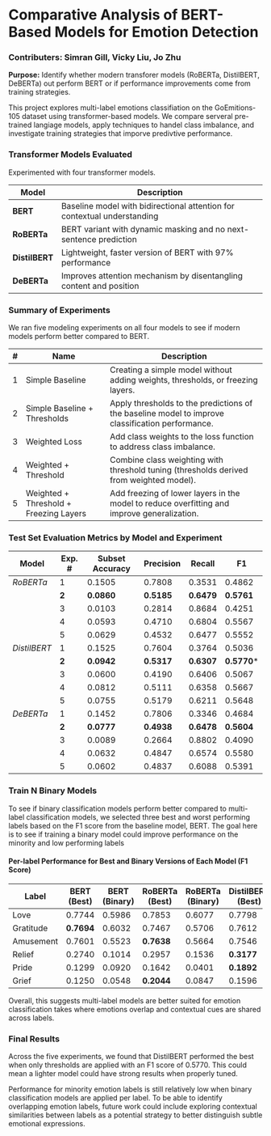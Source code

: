 # Comparative Analysis of BERT-Based Models for Emotion Detection
### Contributers: Simran Gill, Vicky Liu, Jo Zhu

**Purpose:** Identify whether modern transforer models (RoBERTa, DistilBERT, DeBERTa) out perform BERT or if performance improvements come from training strategies. 

This project explores multi-label emotions classifiation on the GoEmitions-105 dataset using transformer-based models. We compare serveral pre-trained langiage models, apply techniques to handel class imbalance, and investigate training strategies that imporve predivtive performance.

### Transformer Models Evaluated
Experimented with four transformer models. 

| Model          | Description                                                              |
|----------------|---------------------------------------------------------------------------|
| **BERT**       | Baseline model with bidirectional attention for contextual understanding |
| **RoBERTa**    | BERT variant with dynamic masking and no next-sentence prediction        |
| **DistilBERT** | Lightweight, faster version of BERT with 97% performance                 |
| **DeBERTa**    | Improves attention mechanism by disentangling content and position       |


### Summary of Experiments
We ran five modeling experiments on all four models to see if modern models perform better compared to BERT. 

| # | Name                                | Description                                                                 |
|---|-------------------------------------|-----------------------------------------------------------------------------|
| 1 | Simple Baseline                     | Creating a simple model without adding weights, thresholds, or freezing layers. |
| 2 | Simple Baseline + Thresholds        | Apply thresholds to the predictions of the baseline model to improve classification performance. |
| 3 | Weighted Loss                       | Add class weights to the loss function to address class imbalance.         |
| 4 | Weighted + Threshold                | Combine class weighting with threshold tuning (thresholds derived from weighted model). |
| 5 | Weighted + Threshold + Freezing Layers | Add freezing of lower layers in the model to reduce overfitting and improve generalization. |

### Test Set Evaluation Metrics by Model and Experiment

| Model      | Exp. # | Subset Accuracy | Precision | Recall | F1      |
|------------|--------|------------------|-----------|--------|---------|
| *RoBERTa*  | 1      | 0.1505           | 0.7808    | 0.3531 | 0.4862  |
|            | **2**  | **0.0860**       | **0.5185**| **0.6479** | **0.5761** |
|            | 3      | 0.0103           | 0.2814    | 0.8684 | 0.4251  |
|            | 4      | 0.0593           | 0.4710    | 0.6804 | 0.5567  |
|            | 5      | 0.0629           | 0.4532    | 0.6477 | 0.5552  |
| *DistilBERT* | 1    | 0.1525           | 0.7604    | 0.3764 | 0.5036  |
|            | **2**  | **0.0942**       | **0.5317**| **0.6307** | **0.5770*** |
|            | 3      | 0.0600           | 0.4190    | 0.6406 | 0.5067  |
|            | 4      | 0.0812           | 0.5111    | 0.6358 | 0.5667  |
|            | 5      | 0.0755           | 0.5179    | 0.6211 | 0.5648  |
| *DeBERTa*  | 1      | 0.1452           | 0.7806    | 0.3346 | 0.4684  |
|            | **2**  | **0.0777**       | **0.4938**| **0.6478** | **0.5604** |
|            | 3      | 0.0089           | 0.2664    | 0.8802 | 0.4090  |
|            | 4      | 0.0632           | 0.4847    | 0.6574 | 0.5580  |
|            | 5      | 0.0602           | 0.4837    | 0.6088 | 0.5391  |


### Train N Binary Models 
To see if binary classification models perform better compared to multi-label classification models, we selected three best and worst performing labels based on the F1 score from the baseline model, BERT. The goal here is to see if training a binary model could improve performance on the minority and low performing labels

#### Per-label Performance for Best and Binary Versions of Each Model (F1 Score)

| Label     | BERT (Best) | BERT (Binary) | RoBERTa (Best) | RoBERTa (Binary) | DistilBERT (Best) | DistilBERT (Binary) | DeBERTa (Best) | DeBERTa (Binary) |
|-----------|-------------|----------------|----------------|------------------|-------------------|----------------------|----------------|-------------------|
| Love      | 0.7744      | 0.5986         | 0.7853         | 0.6077           | 0.7798            | 0.6071               | **0.7918**    | 0.6059            |
| Gratitude | **0.7694**  | 0.6032         | 0.7467         | 0.5706           | 0.7612            | 0.5989               | 0.7625         | 0.5947            |
| Amusement | 0.7601      | 0.5523         | **0.7638**     | 0.5664           | 0.7546            | 0.5297               | 0.7564         | 0.5435            |
| Relief    | 0.2740      | 0.1014         | 0.2957         | 0.1536           | **0.3177**        | 0.1193               | 0.2457         | 0.1291            |
| Pride     | 0.1299      | 0.0920         | 0.1642         | 0.0401           | **0.1892**        | 0.0927               | 0.1348         | 0.0823            |
| Grief     | 0.1250      | 0.0548         | **0.2044**     | 0.0847           | 0.1596            | 0.0689               | 0.1158         | 0.0612            |

Overall, this suggests multi-label models are better suited for emotion classification takes where emotions overlap and contextual cues are shared across labels.

### Final Results 
Across the five experiments, we found that DistilBERT performed the best when only thresholds are applied with an F1 score of 0.5770. This could mean a lighter model could have strong results when properly tuned.

Performance for minority emotion labels is still relatively low when binary classification models are applied per label. To be able to identify overlapping emotion labels, future work could include exploring contextual similarities between labels as a potential strategy to better distinguish subtle emotional expressions. 

